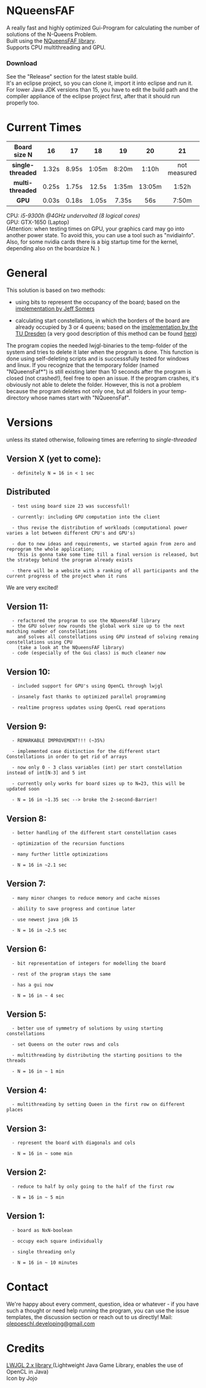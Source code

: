 # NQueensFAF
<!--img src="https://www.student.hs-mittweida.de/~opoeschl/data/queenFire_FAF.png" width="200" height="200" align="right" /-->

A really fast and highly optimized Gui-Program for calculating the number of solutions of the N-Queens Problem.
<br>Built using the [NQueensFAF library](https://github.com/olepoeschl/NQueensFAF-Library).
<br>Supports CPU multithreading and GPU.

### Download
See the "Release" section for the latest stable build.
<br> It's an eclipse project, so you can clone it, import it into eclipse and run it.
For lower Java JDK versions than 15, you have to edit the build path and the compiler appliance of the eclipse project first, after that it should run properly too.

# Current Times

|      Board size N     |        16       |     17    |     18    |     19    |      20      |      21      |      22      |       23       |
|      :----------:     |       :-:       |    :-:    |    :-:    |    :-:    |      :-:     |      :-:     |      :-:     |       :-:      |
|  __single-threaded__  |      1.32s      |   8.95s   |   1:05m   |   8:20m   |     1:10h    | not measured | not measured |  not measured  |
|   __multi-threaded__  |      0.25s      |   1.75s   |   12.5s   |   1:35m   |    13:05m    |     1:52h    |     16:18h   |  not measured  |
|        __GPU__        |      0.03s      |   0.18s   |   1.05s   |   7.35s   |      56s     |     7:50m    |     1:07h    |     10:25h     |

CPU: *i5-9300h @4GHz undervolted (8 logical cores)* <br>
GPU: GTX-1650 (Laptop) <br>
(Attention: when testing times on GPU, your graphics card may go into another power state. To avoid this, you can use a tool such as "nvidiainfo". Also, for some nvidia cards there is a big startup time for the kernel, depending also on the boardsize N. )

# General
This solution is based on two methods:

- using bits to represent the occupancy of the board; based on the <a href="http://users.rcn.com/liusomers/nqueen_demo/nqueens.html">implementation by Jeff Somers </a>
      
- calculating start constellations, in which the borders of the board are already occupied by 3 or 4 queens; based on the <a href="https://github.com/preusser/q27">implementation by the TU Dresden</a> (a very good description of this method can be found <a href="http://www.nqueens.de/sub/SearchAlgoUseSymm.en.html">here</a>)

The program copies the needed lwjgl-binaries to the temp-folder of the system and tries to delete it later when the program is done. This function is done using self-deleting scripts and is successsfully tested for windows and linux. If you recognize that the temporary folder (named "NQueensFaf*") is still existing later than 10 seconds after the program is closed (not crashed!), feel free to open an issue. If the program crashes, it's obviously not able to delete the folder. However, this is not a problem because the program deletes not only one, but all folders in your temp-directory whose names start with "NQueensFaf".

# Versions
unless its stated otherwise, following times are referring to *single-threaded*

## Version X (yet to come):
      - definitely N = 16 in < 1 sec
      
## Distributed
      - test using board size 23 was successfull!
      
      - currently: including GPU computation into the client

      - thus revise the distribution of workloads (computational power varies a lot between different CPU's and GPU's)
 
      - due to new ideas and requirements, we started again from zero and reprogram the whole application; 
        this is gonna take some time till a final version is released, but the strategy behind the program already exists
        
      - there will be a website with a ranking of all participants and the current progress of the project when it runs
     
We are very excited!

## Version 11:
      - refactored the program to use the NQueensFAF library
      - the GPU solver now rounds the global work size up to the next matching number of constellations 
        and solves all constellations using GPU instead of solving remaing constellations using CPU
        (take a look at the NQueensFAF library)
      - code (especially of the Gui class) is much cleaner now
## Version 10:
      - included support for GPU's using OpenCL through lwjgl
      
      - insanely fast thanks to optimized parallel programming
      
      - realtime progress updates using OpenCL read operations
## Version 9:
      - REMARKABLE IMPROVEMENT!!! (~35%)

      - implemented case distinction for the different start Constellations in order to get rid of arrays
      
      - now only 0 - 3 class variables (int) per start constellation instead of int[N-3] and 5 int
      
      - currently only works for board sizes up to N=23, this will be updated soon
      
      - N = 16 in ~1.35 sec --> broke the 2-second-Barrier!
## Version 8:
      - better handling of the different start constellation cases
      
      - optimization of the recursion functions
      
      - many further little optimizations

      - N = 16 in ~2.1 sec
## Version 7:
      - many minor changes to reduce memory and cache misses
      
      - ability to save progress and continue later
      
      - use newest java jdk 15
      
      - N = 16 in ~2.5 sec
## Version 6:
      - bit representation of integers for modelling the board
      
      - rest of the program stays the same
      
      - has a gui now
      
      - N = 16 in ~ 4 sec
## Version 5:
      - better use of symmetry of solutions by using starting constellations
      
      - set Queens on the outer rows and cols
      
      - multithreading by distributing the starting positions to the threads
      
      - N = 16 in ~ 1 min     
## Version 4:
      - multithreading by setting Queen in the first row on different places
## Version 3:
      - represent the board with diagonals and cols 
      
      - N = 16 in ~ some min
## Version 2:
      - reduce to half by only going to the half of the first row
      
      - N = 16 in ~ 5 min
## Version 1: 
      - board as NxN-boolean
      
      - occupy each square individually
      
      - single threading only
      
      - N = 16 in ~ 10 minutes
      
 
# Contact
We're happy about every comment, question, idea or whatever - if you have such a thought or need help running the program, you can use the issue templates, the discussion section or reach out to us directly!
Mail: olepoeschl.developing@gmail.com
      
# Credits
<a href="http://legacy.lwjgl.org/"> LWJGL 2.x library </a> (Lightweight Java Game Library, enables the use of OpenCL in Java) <br>
Icon by Jojo
